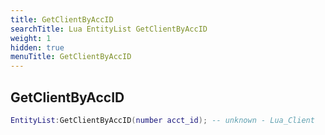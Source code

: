 ```yaml
---
title: GetClientByAccID
searchTitle: Lua EntityList GetClientByAccID
weight: 1
hidden: true
menuTitle: GetClientByAccID
---
```

## GetClientByAccID
```lua
EntityList:GetClientByAccID(number acct_id); -- unknown - Lua_Client
```